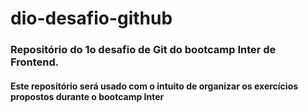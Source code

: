 # dio-desafio-github

### Repositório do 1o desafio de Git do bootcamp Inter de Frontend.

#### Este repositório será usado com o intuito de organizar os exercícios propostos durante o bootcamp Inter

